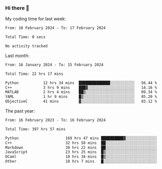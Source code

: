 ### Hi there 👋

My coding time for last week:

<!--START_SECTION:week-->

```txt
From: 10 February 2024 - To: 17 February 2024

Total Time: 0 secs

No activity tracked
```

<!--END_SECTION:week-->

Last month:

<!--START_SECTION:month-->

```txt
From: 16 January 2024 - To: 15 February 2024

Total Time: 22 hrs 17 mins

Python           12 hrs 34 mins  ██████████████░░░░░░░░░░░   56.44 %
C++              3 hrs 9 mins    ███▓░░░░░░░░░░░░░░░░░░░░░   14.16 %
MATLAB           2 hrs 4 mins    ██▒░░░░░░░░░░░░░░░░░░░░░░   09.34 %
YAML             1 hr 9 mins     █▒░░░░░░░░░░░░░░░░░░░░░░░   05.20 %
ObjectiveC       41 mins         ▓░░░░░░░░░░░░░░░░░░░░░░░░   03.12 %
```

<!--END_SECTION:month-->

The past year:

<!--START_SECTION:year-->

```txt
From: 16 February 2023 - To: 16 February 2024

Total Time: 397 hrs 57 mins

Python                     169 hrs 47 mins ██████████▓░░░░░░░░░░░░░░   42.66 %
C++                        32 hrs 58 mins  ██░░░░░░░░░░░░░░░░░░░░░░░   08.29 %
Markdown                   30 hrs 22 mins  ██░░░░░░░░░░░░░░░░░░░░░░░   07.63 %
JavaScript                 23 hrs 25 mins  █▒░░░░░░░░░░░░░░░░░░░░░░░   05.89 %
OCaml                      18 hrs 34 mins  █▒░░░░░░░░░░░░░░░░░░░░░░░   04.67 %
Other                      18 hrs 7 mins   █░░░░░░░░░░░░░░░░░░░░░░░░   04.55 %
```

<!--END_SECTION:year-->
